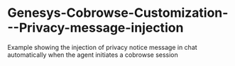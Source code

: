 # Genesys-Cobrowse-Customization---Privacy-message-injection
Example showing the injection of privacy notice message in chat automatically when the agent initiates a cobrowse session
